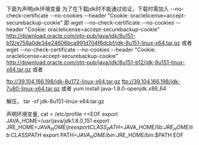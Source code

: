 
下面为声明jdk环境变量
为了在下载jdk时不能通过验证，下载时需加入   --no-check-certificate --no-cookies --header "Cookie: oraclelicense=accept-securebackup-cookie"
即
wget --no-check-certificate --no-cookies --header "Cookie: oraclelicense=accept-securebackup-cookie" http://download.oracle.com/otn-pub/java/jdk/8u151-b12/e758a0de34e24606bca991d704f6dcbf/jdk-8u151-linux-x64.tar.gz
或者
wget --no-check-certificate --no-cookies --header "Cookie: oraclelicense=accept-securebackup-cookie" http://download.oracle.com/otn-pub/java/jdk/8u151-b12/jdk-8u151-linux-x64.tar.gz
或者


ftp://39.104.166.198/jdk-8u172-linux-x64.tar.gz
ftp://39.104.166.198/jdk-7u80-linux-x64.tar.gz
或者
yum install java-1.8.0-openjdk.x86_64


解压，
tar  -xf    jdk-8u151-linux-x64.tar.gz

声明环境变量,
cat  > /etc/profile  <<EOF
export JAVA_HOME=/usr/java/jdk1.8.0_151
export JRE_HOME=$JAVA_HOME/jre
export CLASS_PATH=$JAVA_HOME/lib:$JRE_HOME/lib:$CLASSPATH
export PATH=$JAVA_HOME/bin:$JRE_HOME/bin:$PATH
EOF